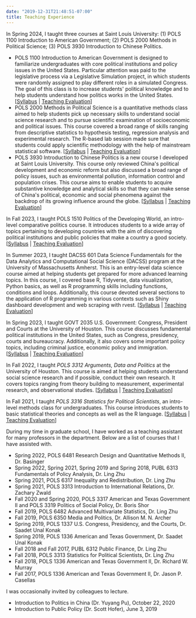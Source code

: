 ```yaml
---
date: "2019-12-31T21:48:51-07:00"
title: Teaching Experience
---
```


In Spring 2024, I taught three courses at Saint Louis University: (1) POLS 1100 Introduction to American Government; (2) POLS 2000 Methods in Political Science; (3) POLS 3930 Introduction to Chinese Politics.

* POLS 1100 Introduction to American Government is designed to familiarize undergraduates with core political institutions and policy issues in the United States. Particular attention was paid to the legislative process via a Legislative Simulation project, in which students were randomly assigned to play different roles in a simulated Congress. The goal of this class is to increase students' political knowledge and to help students understand how politics works in the United States. [[Syllabus](/Spring2024POLS1100Syllabus.pdf) | [Teaching Evaluation](/Spring2024POLS1100Evaluation.pdf)]
* POLS 2000 Methods in Political Science is a quantitative methods class aimed to help students pick up necessary skills to understand social science research and to pursue scientific examination of socioeconomic and political issues. This course covered a broad range of skills ranging from descriptive statistics to hypothesis testing, regression analysis and experimental research. The R-based lab session made sure that students could apply scientific methodology with the help of mainstream statistical software. [[Syllabus](/Spring2024POLS2000Syllabus.pdf) | [Teaching Evaluation](/Spring2024POLS2000Evaluation.pdf)]
* POLS 3930 Introduction to Chinese Politics is a new course I developed at Saint Louis University. This course only reviewed China's political development and economic reform but also discussed a broad range of policy issues, such as environmental pollution, information control and population crises. This course aims to enable students to acquire substantive knowledge and analytical skills so that they can make sense of China's political, economic and social phenomena against the backdrop of its growing influence around the globe. [[Syllabus](/Spring2024POLS3930Syllabus.pdf) | [Teaching Evaluation](/Spring2024POLS3930Evaluation.pdf)]

In Fall 2023, I taught POLS 1510 Politics of the Developing World, an intro-level comparative politics course. It introduces students to a wide array of topics pertaining to developing countries with the aim of discovering political institutions and public policies that make a country a good society. [[Syllabus](/POLS1510Syllabus.pdf) | [Teaching Evaluation](/POLS1510Evaluation.pdf)]

In Summer 2023, I taught DACSS 601 Data Science Fundamentals for the Data Analytics and Computational Social Science (DACSS) program at the University of Massachusetts Amherst. This is an entry-level data science course aimed at helping students get prepared for more advanced learning topics. In this course, I covered base R, Tidyverse, data visualization, Python basics, as well as R programming skills including functions, conditions and loops. Additionally, this course devoted several sections to the application of R programming in various contexts such as Shiny dashboard development and web scraping with rvest. [[Syllabus](/DACSS601Syllabus.pdf) | [Teaching Evaluation](/Summer2023DACSS601Evaluation.pdf)]

In Spring 2023, I taught GOVT 2035 U.S. Government: Congress, President and Courts at the University of Houston. This course discusses fundamental political institutions in the United States, such as Congress, presidency, courts and bureaucracy. Additionally, it also covers some important policy topics, including criminal justice, economic policy and immigration. [[Syllabus](/GOVT2305Syllabus.pdf) | [Teaching Evaluation](/Spring2023GOVT2305Evaluation.pdf)]

In Fall 2022, I taught *POLS 3312 Arguments, Data and Politics* at the University of Houston. This course is aimed at helping students understand social science research and if possible, conduct their own research. It covers topics ranging from theory building to measurement, experimental research, and observational studies. [[Syllabus](/POLS3312Syllabus.pdf) | [Teaching Evaluation](/Fall2022POLS3312Evaluation.pdf)]

In Fall 2021, I taught _POLS 3316 Statistics for Political Scientists_, an intro-level methods class for undergraduates. This course introduces students to basic statistical theories and concepts as well as the R language. [[Syllabus](/POLS3316Syllabus.pdf) | [Teaching Evaluation](/Fall2021POLS3316Evaluation.pdf)]

During my time in graduate school, I have worked as a teaching assistant for many professors in the department. Below are a list of courses that I have assisted with.

* Spring 2022, POLS 6481 Research Design and Quantitative Methods II, Dr. Basinger
* Spring 2022, Spring 2021, Spring 2019 and Spring 2018, PUBL 6313 Fundamentals of Policy Analysis, Dr. Ling Zhu
* Spring 2021, POLS 6317 Inequality and Redistribution, Dr. Ling Zhu
* Spring 2021, POLS 3313 Introduction to International Relations, Dr. Zachary Zwald
* Fall 2020 and Spring 2020, POLS 3317 American and Texas Government II and POLS 3319 Politics of Social Policy, Dr. Boris Shor
* Fall 2019, POLS 6482 Advanced Multivariate Statistics, Dr. Ling Zhu
* Fall 2019, POLS 6350 Media and Politics, Dr. Allison M. N. Archer
* Spring 2019, POLS 1337 U.S. Congress, Presidency, and the Courts, Dr. Saadet Unal Konak
* Spring 2019, POLS 1336 American and Texas Government, Dr. Saadet Unal Konak
* Fall 2018 and Fall 2017, PUBL 6312 Public Finance, Dr. Ling Zhu
* Fall 2018, POLS 3313 Statistics for Political Scientists, Dr. Ling Zhu
* Fall 2018, POLS 1336 American and Texas Government II, Dr. Richard W. Murray
* Fall 2017, POLS 1336 American and Texas Government II, Dr. Jason P. Casellas

I was occasionally invited by colleagues to lecture.

* Introduction to Politics in China (Dr. Yuyang Pu), October 22, 2020
* Introduction to Public Policy (Dr. Scott Hofer), June 3, 2019
